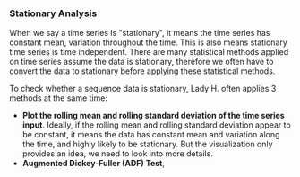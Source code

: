 ### Stationary Analysis

When we say a time series is "stationary", it means the time series has constant mean, variation throughout the time. This is also means stationary time series is time independent. There are many statistical methods applied on time series assume the data is stationary, therefore we often have to convert the data to stationary before applying these statistical methods.

To check whether a sequence data is stationary, Lady H. often applies 3 methods at the same time:
* <b>Plot the rolling mean and rolling standard deviation of the time series input</b>. Ideally, if the rolling mean and rolling standard deviation appear to be constant, it means the data has constant mean and variation along the time, and highly likely to be stationary. But the visualization only provides an idea, we need to look into more details.
* <b>Augmented Dickey-Fuller (ADF) Test</b>, 
